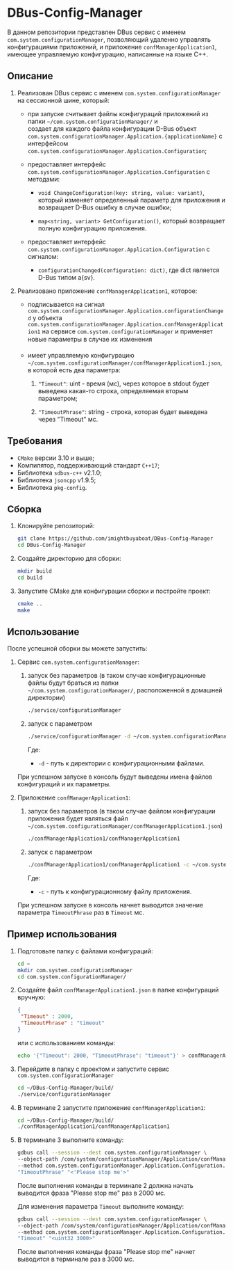 # DBus-Config-Manager

В данном репозитории представлен DBus сервис с именем `com.system.configurationManager`, позволяющий удаленно управлять конфигурациями приложений, и приложение `confManagerApplication1`, имеющее управляемую конфигурацию, написанные на языке C++.

## Описание

1. Реализован DBus сервис с именем `com.system.configurationManager` на сессионной шине, который:
   
   - при запуске считывает файлы конфигураций приложений из папки `~/com.system.configurationManager/` и     
     создает для каждого файла конфигурации D-Bus объект
     `com.system.configurationManager.Application.{applicationName}` с интерфейсом   
     `com.system.configurationManager.Application.Configuration`;
     
   - предоставляет интерфейс `com.system.configurationManager.Application.Configuration` с методами:
     
     - `void ChangeConfiguration(key: string, value: variant)`,
       который изменяет определенный параметр для приложения и возвращает D-Bus ошибку в случае ошибки;
       
     - `map<string, variant> GetConfiguration()`, который возвращает полную конфигурацию приложения.

   - предоставляет интерфейс `com.system.configurationManager.Application.Configuration` с сигналом:

     - `configurationChanged(configuration: dict)`, где dict является D-Bus типом a{sv}.

3. Реализовано приложение `confManagerApplication1`, которое:

   - подписывается на сигнал `com.system.configurationManager.Application.configurationChanged` у
     объекта `com.system.configurationManager.Application.confManagerApplication1` на сервисе
     `com.system.configurationManager` и применяет новые параметры в случае их изменения

   - имеет управляемую конфигурацию
     `~/com.system.configurationManager/confManagerApplication1.json`, в которой есть два параметра:

     1) `"Timeout"`: uint - время (мс), через которое в stdout будет выведена какая-то строка, определяемая 
         вторым параметром;

     2) `"TimeoutPhrase"`: string - строка, которая будет выведена через "Timeout" мс.

## Требования

- `CMake` версии 3.10 и выше;
- Компилятор, поддерживающий стандарт `С++17`;
- Библиотека `sdbus-c++` v2.1.0;
- Библиотека `jsoncpp` v1.9.5;
- Библиотека `pkg-config`.

## Сборка

1. Клонируйте репозиторий:

   ```bash
   git clone https://github.com/imightbuyaboat/DBus-Config-Manager
   cd DBus-Config-Manager
   ```

2. Создайте директорию для сборки:

   ```bash
   mkdir build
   cd build
   ```

3. Запустите CMake для конфигурации сборки и постройте проект:

   ```bash
   cmake ..
   make
   ```

## Использование

После успешной сборки вы можете запустить:

1. Сервис `com.system.configurationManager`:

   1) запуск без параметров (в таком случае конфигурационные файлы будут браться из папки       
   `~/com.system.configurationManager/`, расположенной в домашней директории)
   
      ```bash
      ./service/configurationManager
      ```
      
   2) запуск с параметром
   
      ```bash
      ./service/configurationManager -d ~/com.system.configurationManager/
      ```

      Где:
         - `-d` - путь к директории с конфигурационными файлами.

   При успешном запуске в консоль будут выведены имена файлов конфигураций и их параметры.
     
2. Приложение `confManagerApplication1`:

   1) запуск без параметров (в таком случае файлом конфигурации приложения будет являться файл    
   `~/com.system.configurationManager/confManagerApplication1.json`)
   
      ```bash
      ./confManagerApplication1/confManagerApplication1
      ```
      
   2) запуск с параметром
   
      ```bash
      ./confManagerApplication1/confManagerApplication1 -c ~/com.system.configurationManager/confManagerApplication1.json
      ```

      Где:
         - `-c` - путь к конфигурационному файлу приложения.

   При успешном запуске в консоль начнет выводится значение параметра `TimeoutPhrase` раз в `Timeout` мс.
     
## Пример использования

1. Подготовьте папку с файлами конфигураций:

   ```bash
   cd ~
   mkdir com.system.configurationManager
   cd com.system.configurationManager/
   ```

2. Создайте файл `confManagerApplication1.json` в папке конфигураций вручную:

   ```confManagerApplication1.json
   {
	"Timeout" : 2000,
	"TimeoutPhrase" : "timeout"
   }
   ```

   или с использованием команды:

   ```bash
   echo '{"Timeout": 2000, "TimeoutPhrase": "timeout"}' > confManagerApplication1.json
   ```

4. Перейдите в папку с проектом и запустите сервис `com.system.configurationManager`

   ```bash
   cd ~/DBus-Config-Manager/build/
   ./service/configurationManager
   ```

5. В терминале 2 запустите приложение `confManagerApplication1`:

   ```bash
   cd ~/DBus-Config-Manager/build/
   ./confManagerApplication1/confManagerApplication1
   ```

6. В терминале 3 выполните команду:

   ```bash
   gdbus call --session --dest com.system.configurationManager \
   --object-path /com/system/configurationManager/Application/confManagerApplication1 \
   --method com.system.configurationManager.Application.Configuration.ChangeConfiguration \
   "TimeoutPhrase" "<'Please stop me'>"
   ```

   После выполнения команды в терминале 2 должна начать выводится фраза "Please stop me" раз в 2000 мс.

   Для изменения параметра `Timeout` выполните команду:

   ```bash
   gdbus call --session --dest com.system.configurationManager \
   --object-path /com/system/configurationManager/Application/confManagerApplication1 \
   --method com.system.configurationManager.Application.Configuration.ChangeConfiguration \
   "Timeout" "<uint32 3000>"
   ```

   После выполнения команды фраза "Please stop me" начнет выводится в терминале раз в 3000 мс.
